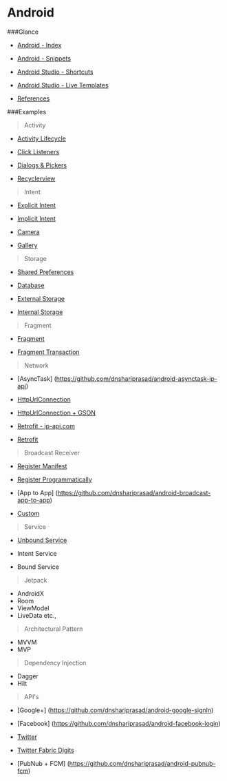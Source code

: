 # Android

###Glance
* [Android - Index](https://github.com/dnshariprasad/android/wiki)

* [Android - Snippets](https://github.com/dnshariprasad/android/wiki/Android-Code-Snippets)

* [Android Studio - Shortcuts](https://github.com/dnshariprasad/android/wiki/Android-Studio-Shortcuts) 

* [Android Studio - Live Templates](https://github.com/dnshariprasad/android/wiki/Android-Studio---Live-Templates)

* [References](https://github.com/dnshariprasad/android/wiki/Android-References) 

###Examples

>Activity

* [Activity Lifecycle](https://github.com/dnshariprasad/android-activity-lifecycle)

* [Click Listeners](https://github.com/dnshariprasad/android-click-listeners)
 
* [Dialogs & Pickers](https://github.com/dnshariprasad/android-dialogs-and-pickers)

* [Recyclerview](https://github.com/dnshariprasad/android-recyclerview) 

>Intent

* [Explicit Intent](https://github.com/dnshariprasad/android-explicit-intents)

* [Implicit Intent](https://github.com/dnshariprasad/android-implicit-intent)

* [Camera](https://github.com/dnshariprasad/android-camera)

* [Gallery](https://github.com/dnshariprasad/android-gallery) 

> Storage

* [Shared Preferences](https://github.com/dnshariprasad/android-shared-preferences)

* [Database](https://github.com/dnshariprasad/android-database)

* [External Storage](https://github.com/dnshariprasad/android-external-storage)

* [Internal Storage](http://www.tutorialspoint.com/android/android_internal_storage.htm)

> Fragment

* [Fragment](https://github.com/dnshariprasad/android-fragment)

* [Fragment Transaction](android-fragment-transaction)

> Network

* [AsyncTask] (https://github.com/dnshariprasad/android-asynctask-ip-api) 

* [HttpUrlConnection](https://github.com/dnshariprasad/android-HttpUrlConnection)

* [HttpUrlConnection + GSON](https://github.com/dnshariprasad/android-HttpURLConnectionWithGson)

* [Retrofit - ip-api.com](https://github.com/dnshariprasad/android-retrofit-ip-api)

* [Retrofit](https://github.com/dnshariprasad/android-retrofit)

> Broadcast Receiver

* [Register Manifest](https://github.com/dnshariprasad/Android-broadcast-receiver-for-Incoming-sms)

* [Register Programmatically](https://github.com/dnshariprasad/Android-broadcast-receiver-register-programmatically)

* [App to App] (https://github.com/dnshariprasad/android-broadcast-app-to-app)

* [Custom](https://github.com/dnshariprasad/Android-Custom-Broadcast-Receiver) 

> Service

* [Unbound Service](https://github.com/dnshariprasad/android-unbound-service)

* Intent Service

* Bound Service

> Jetpack

* AndroidX
* Room
* ViewModel
* LiveData etc.,

> Architectural Pattern
  
* MVVM
* MVP

> Dependency Injection

* Dagger
* Hilt

> API's

* [Google+] (https://github.com/dnshariprasad/android-google-signIn)

* [Facebook] (https://github.com/dnshariprasad/android-facebook-login)

* [Twitter](https://github.com/dnshariprasad/android-twitter-login) 

* [Twitter Fabric Digits](https://github.com/dnshariprasad/android-twitter-fabric-digits) 

* [PubNub + FCM] (https://github.com/dnshariprasad/android-pubnub-fcm)

 


 


